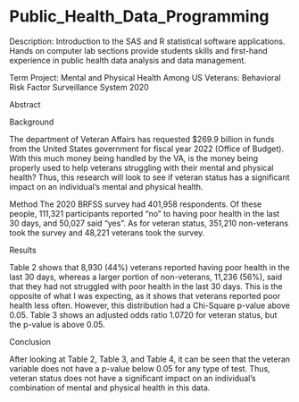 # Public_Health_Data_Programming

Description:
Introduction to the SAS and R statistical software applications. Hands on computer lab sections provide students skills and first-hand experience in public health data analysis and data management.

Term Project: Mental and Physical Health Among US Veterans: Behavioral Risk Factor Surveillance System 2020

Abstract

Background

The department of Veteran Affairs has requested $269.9 billion in funds from the United States government for fiscal year 2022 (Office of Budget). With this much money being handled by the VA, is the money being properly used to help veterans struggling with their mental and physical health? Thus, this research will look to see if veteran status has a significant impact on an individual’s mental and physical health. 

Method
The 2020 BRFSS survey had 401,958 respondents. Of these people, 111,321 participants reported “no” to having poor health in the last 30 days, and 50,027 said “yes”. As for veteran status, 351,210 non-veterans took the survey and 48,221 veterans took the survey. 

Results

Table 2 shows that 8,930 (44%) veterans reported having poor health in the last 30 days, whereas a larger portion of non-veterans, 11,236 (56%), said that they had not struggled with poor health in the last 30 days. This is the opposite of what I was expecting, as it shows that veterans reported poor health less often. However, this distribution had a Chi-Square p-value above 0.05. Table 3 shows an adjusted odds ratio 1.0720 for veteran status, but the p-value is above 0.05. 

Conclusion

After looking at Table 2, Table 3, and Table 4, it can be seen that the veteran variable does not have a p-value below 0.05 for any type of test. Thus, veteran status does not have a significant impact on an individual’s combination of mental and physical health in this data.
